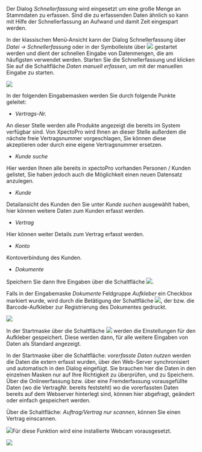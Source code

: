 Der Dialog *Schnellerfassung* wird eingesetzt um eine große Menge an Stammdaten zu erfassen. Sind die zu erfassenden Daten ähnlich so kann mit Hilfe der Schnellerfassung an Aufwand und damit Zeit eingespart werden.

In der klassischen Menü-Ansicht kann der Dialog Schnellerfassung über *Datei → Schnellerfassung* oder in der Symbolleiste über ![](http://xpecto.github.io/docs/img/img_1442999858597.png) gestartet werden und dient der schnellen Eingabe von Datenmengen, die am häufigsten verwendet werden.
Starten Sie die Schnellerfassung und klicken Sie auf die Schaltfläche *Daten manuell erfassen*, um mit der manuellen Eingabe zu starten.

![](http://xpecto.github.io/docs/xpecto/Datei/Schnellerfassung/Schnellerfassung_starten.png)

In der folgenden Eingabemasken werden Sie durch folgende Punkte geleitet:   
       
 - *Vertrags-Nr.*  
  
 An dieser Stelle werden alle Produkte angezeigt die bereits im System verfügbar sind.
Von XpectoPro wird Ihnen an dieser Stelle außerdem die nächste freie Vertragsnummer vorgeschlagen, Sie können diese akzeptieren oder durch eine eigene Vertragsnummer ersetzen. 

 - *Kunde suche* 
 
 Hier werden Ihnen alle bereits in xpectoPro vorhanden Personen / Kunden gelistet, Sie haben jedoch auch die Möglichkeit einen neuen Datensatz anzulegen.
 
 - *Kunde*
 
 Detailansicht des Kunden den Sie unter *Kunde suchen* ausgewählt haben, hier können weitere Daten zum Kunden erfasst werden.

 - *Vertrag*
 
 Hier können weiter Details zum Vertrag erfasst werden.
 
 - *Konto* 
 
 Kontoverbindung des Kunden.
 
 - *Dokumente*
 

Speichern Sie dann Ihre Eingaben über die Schaltfläche ![](http://xpecto.github.io/docs/img/img_1443019951326.png). 

Falls in der Eingabemaske *Dokumente* Feldgruppe *Aufkleber* ein Checkbox markiert wurde,  wird durch die Betätigung der Schaltfläche ![](http://xpecto.github.io/docs/img/img_1443019964944.png), der bzw. die Barcode-Aufkleber zur Registrierung des Dokumentes gedruckt.

![](http://xpecto.github.io/docs/xpecto/Datei/Schnellerfassung/Dokumente_Aufkleber.png)

In der Startmaske über die Schaltfläche ![](http://xpecto.github.io/docs/img/img_1443020139854.png) werden die Einstellungen für den Aufkleber gespeichert. Diese werden dann, für alle weitere Eingaben von Daten als Standard angezeigt.

In der Startmaske über die Schaltfläche: *vorerfasste Daten nutzen* werden die Daten die extern erfasst wurden, über den Web-Server synchronisiert und automatisch in den Dialog eingefügt. Sie brauchen hier die Daten in den einzelnen Masken nur auf Ihre Richtigkeit zu überprüfen, und zu Speichern. Über die Onlineerfassung bzw. über eine Fremderfassung vorausgefüllte Daten (wo die VertragNr. bereits feststeht) wo die vorerfassten Daten bereits auf dem Webserver hinterlegt sind, können hier abgefragt, geändert oder einfach gespeichert werden.

Über die Schaltfläche: *Auftrag/Vertrag nur scannen*, können Sie einen Vertrag einscannen. 

![](http://xpecto.github.io/docs/xpecto/Grafiken/gr_gluehbirne.jpg)Für diese Funktion wird eine  installierte Webcam vorausgesetzt.

![](http://xpecto.github.io/docs/xpecto/Datei/Schnellerfassung/Kunde_und_Vertrag_erfassen.png)